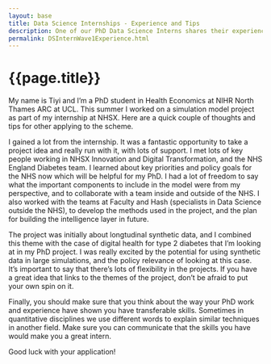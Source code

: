 ```yaml
---
layout: base
title: Data Science Internships - Experience and Tips
description: One of our PhD Data Science Interns shares their experience of partaking in the scheme and suggests some tips for others applying in the future
permalink: DSInternWave1Experience.html
---
```


# {{page.title}}

My name is Tiyi and I’m a PhD student in Health Economics at NIHR North Thames ARC at  UCL. This summer I worked on a simulation model project as part of my internship at NHSX. Here are a quick couple of thoughts and tips for other applying to the scheme.

I gained a lot from the internship. It was a fantastic opportunity to take a project idea and really run with it, with lots of support. I met lots of key people working in NHSX Innovation and Digital Transformation, and the NHS England Diabetes team. I learned about key priorities and policy goals for the NHS now which will be helpful for my PhD. I had a lot of freedom to say what the important components to include in the model were from my perspective, and to collaborate with a team inside and outside of the NHS. I also worked with the teams at Faculty and Hash (specialists in Data Science outside the NHS), to develop the methods used in the project, and the plan for building the intelligence layer in future. 

The project was initially about longtudinal synthetic data, and I combined this theme with the case of digital health for type 2 diabetes that I’m looking at in my PhD project. I was really excited by the potential for using synthetic data in large simulations, and the policy relevance of looking at this case. It’s important to say that there’s lots of flexibility in the projects. If you have a great idea that links to the themes of the project, don’t be afraid to put your own spin on it.

Finally, you should make sure that you think about the way your PhD work and experience have shown you have transferable skills. Sometimes in quantitative disciplines we use different words to explain similar techniques in another field. Make sure you can communicate that the skills you have would make you a great intern.

Good luck with your application!
